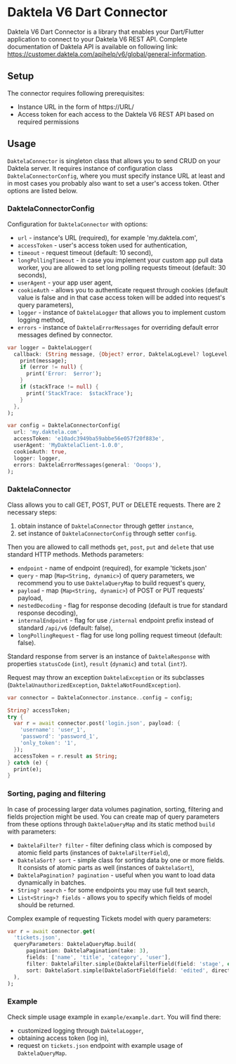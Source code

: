 # Daktela V6 Dart Connector

Daktela V6 Dart Connector is a library that enables your Dart/Flutter application to connect to your Daktela V6 REST API.
Complete documentation of Daktela API is available on following link: https://customer.daktela.com/apihelp/v6/global/general-information. 

## Setup

The connector requires following prerequisites:

* Instance URL in the form of https://URL/
* Access token for each access to the Daktela V6 REST API based on required permissions

## Usage

`DaktelaConnector` is singleton class that allows you to send CRUD on your Daktela server.
It requires instance of configuration class `DaktelaConnectorConfig`, where you must specify instance URL at least and in most cases you probably also want to set a user's access token. Other options are listed below.

### DaktelaConnectorConfig
Configuration for `DaktelaConnector` with options:
* `url` - instance's URL (required), for example 'my.daktela.com',
* `accessToken` - user's access token used for authentication,
* `timeout` - request timeout (default: 10 second),
* `longPollingTimeout` - in case you implement your custom app pull data worker, you are allowed to set long polling requests timeout (default: 30 seconds),
* `userAgent` - your app user agent,
* `cookieAuth` - allows you to authenticate request through cookies (default value is false and in that case access token will be added into request's query parameters),
* `logger` - instance of `DaktelaLogger` that allows you to implement custom logging method,
* `errors` - instance of `DaktelaErrorMessages` for overriding default error messages defined by connector.

```dart
var logger = DaktelaLogger(
  callback: (String message, {Object? error, DaktelaLogLevel? logLevel, StackTrace? stackTrace}) {
    print(message);
    if (error != null) {
      print('Error:  $error');
    }
    if (stackTrace != null) {
      print('StackTrace:  $stackTrace');
    }
  },
);

var config = DaktelaConnectorConfig(
  url: 'my.daktela.com',
  accessToken: 'e10adc3949ba59abbe56e057f20f883e',
  userAgent: 'MyDaktelaClient-1.0.0',
  cookieAuth: true,
  logger: logger,
  errors: DaktelaErrorMessages(general: 'Ooops'),
);
```

### DaktelaConnector
Class allows you to call GET, POST, PUT or DELETE requests. There are 2 necessary steps:
1) obtain instance of `DaktelaConnector` through getter `instance`,
2) set instance of `DaktelaConnectorConfig` through setter `config`.

Then you are allowed to call methods `get`, `post`, `put` and `delete` that use standard HTTP methods.
Methods parameters:
* `endpoint` - name of endpoint (required), for example 'tickets.json'
* `query` - map (`Map<String, dynamic>`) of query parameters, we recommend you to use `DaktelaQueryMap` to build request's query,
* `payload` - map (`Map<String, dynamic>`) of POST or PUT requests' payload,
* `nestedDecoding` - flag for response decoding (default is true for standard response decoding),
* `internalEndpoint` - flag for use `/internal` endpoint prefix instead of standard `/api/v6` (default: false),
* `longPollingRequest` - flag for use long polling request timeout (default: false).

Standard response from server is an instance of `DaktelaResponse` with properties `statusCode` (`int`), `result` (`dynamic`) and `total` (`int?`).

Request may throw an exception `DaktelaException` or its subclasses (`DaktelaUnauthorizedException`, `DaktelaNotFoundException`).

```dart
var connector = DaktelaConnector.instance..config = config;

String? accessToken;
try {
  var r = await connector.post('login.json', payload: {
    'username': 'user_1',
    'password': 'password_1',
    'only_token': '1',
  });
  accessToken = r.result as String;
} catch (e) {
  print(e);
}
```

### Sorting, paging and filtering
In case of processing larger data volumes pagination, sorting, filtering and fields projection might be used. You can create map of query parameters from these options through `DaktelaQueryMap` and its static method `build` with parameters: 
* `DaktelaFilter? filter` - filter defining class which is composed by atomic field parts (instances of `DaktelaFilterField`), 
* `DaktelaSort? sort` - simple class for sorting data by one or more fields. It consists of atomic parts as well (instances of `DaktelaSort`), 
* `DaktelaPagination? pagination` - useful when you want to load data dynamically in batches.
* `String? search` - for some endpoints you may use full text search, 
* `List<String>? fields` - allows you to specify which fields of model should be returned.

Complex example of requesting Tickets model with query parameters:
```dart
var r = await connector.get(
  'tickets.json',
  queryParameters: DaktelaQueryMap.build(
      pagination: DaktelaPagination(take: 3),
      fields: ['name', 'title', 'category', 'user'],
      filter: DaktelaFilter.simple(DaktelaFilterField(field: 'stage', operator: 'eq', value: ['CLOSE'])),
      sort: DaktelaSort.simple(DaktelaSortField(field: 'edited', direction: 'desc')),
  ),
);
```

### Example
Check simple usage example in `example/example.dart`. You will find there:
* customized logging through `DaktelaLogger`,
* obtaining access token (log in),
* request on `tickets.json` endpoint with example usage of `DaktelaQueryMap`.
